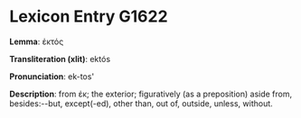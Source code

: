 # Lexicon Entry G1622

**Lemma**: ἐκτός

**Transliteration (xlit)**: ektós

**Pronunciation**: ek-tos'

**Description**:
from ἐκ; the exterior; figuratively (as a preposition) aside from, besides:--but, except(-ed), other than, out of, outside, unless, without.
